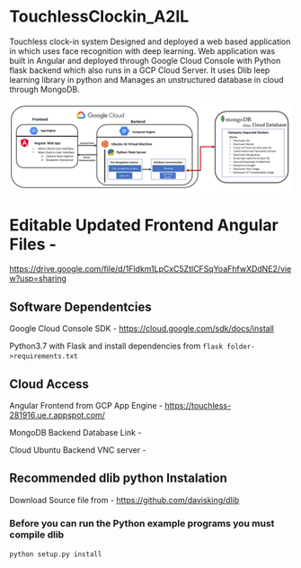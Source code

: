 # TouchlessClockin_A2IL
Touchless clock-in system Designed and deployed a web based application in which uses face recognition with deep learning. Web application was built in Angular and deployed through Google Cloud Console with Python flask backend which also runs in a GCP Cloud Server. It uses Dlib leep learning library in python and Manages an unstructured database in cloud through MongoDB.

![The Touchless Clockin System](system_diag.png)

# Editable Updated Frontend Angular Files -
https://drive.google.com/file/d/1Fldkm1LpCxC5ZtlCFSqYoaFhfwXDdNE2/view?usp=sharing 

## Software Dependentcies
Google Cloud Console SDK - https://cloud.google.com/sdk/docs/install

Python3.7 with Flask and install dependencies from ```flask folder->requirements.txt```

## Cloud Access

Angular Frontend from GCP App Engine - https://touchless-281916.ue.r.appspot.com/

MongoDB Backend Database Link - 

Cloud Ubuntu Backend VNC server - 

## Recommended dlib python Instalation 
Download Source file from - https://github.com/davisking/dlib
### Before you can run the Python example programs you must compile dlib
```
python setup.py install
```


